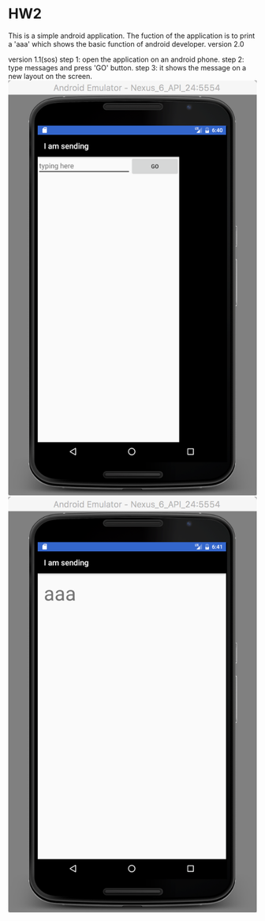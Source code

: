 # HW2
This is a simple android application.
The fuction of the application is to print a 'aaa' which shows the basic function of android developer.
version 2.0


version 1.1(sos)
step 1:
open the application on an android phone.
step 2:
type messages and press 'GO' button.
step 3:
it shows the message on a new layout on the screen.
![Alt text](https://github.com/sylviaqu/HW2/blob/master/screenshot1.png "screenshot1")
![Alt text](https://github.com/sylviaqu/HW2/blob/master/screenshot2.png "screenshot2")
